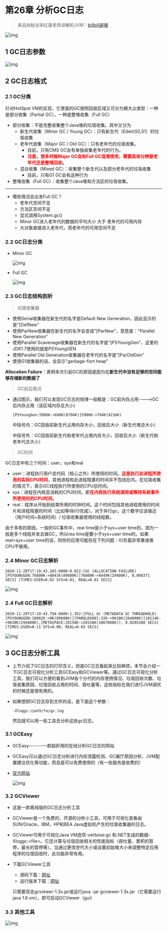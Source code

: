 # 第26章 分析GC日志

> 来自尚硅谷宋红康老师讲解的JVM：[bilibili链接](https://www.bilibili.com/video/BV1PJ411n7xZ)

![img](images/第05章：分析GC日志.jpg)

## 1 GC日志参数

![img](images/123.png)



## 2 GC日志格式

### 2.1 GC分类

针对HotSpot VM的实现，它里面的GC按照回收区域又可分为辆大众类型：一种是部分收集（Partial GC），一种是整堆收集（Full GC）

* 部分收集：不是完整收集整个Java堆的垃圾收集。其中又分为
  * 新生代收集（Minor GC / Young GC）：只有新生代（Eden\S0,S1）的垃圾收集
  * 老年代收集（Major GC / Old GC）：只有老年代的垃圾收集。
    * 目前，只有CMS GC会有单独收集老年代的行为。
    * <font color=red>**注意，很多时候Major GC会和Full GC混淆使用，需要具体分辨是老年代还是整堆回收。**</font>
  * 混合收集（Mixed GC）：收集整个新生代以及部分老年代的垃圾收集
    * 目前，只有G1 GC会有这种行为
* 整堆收集（Full GC）：收集整个Java堆和方法区的垃圾收集。

---

* 哪些情况会出发Full GC？
  * 老年代空间不足
  * 方法区空间不足
  * 显式调用System.gc()
  * Minor GC进入老年代的数据的平均大小 大于 老年代的可用内存
  * 大对象直接进入老年代，而老年代的可用空间不足

### 2.2 GC日志分类

* Minor GC

  ![img](images/130.png)

* Full GC

  ![img](images/131.png)

### 2.3 GC日志结构剖析

> 垃圾收集器

* 使用Serial收集器在新生代的名字是Default New Generation，因此显示的是"[DefNew"
* 使用ParNew收集器在新生代的名字会变成"[ParNew"，意思是："Parallel New Generation"
* 使用Parallel Scavenage收集器在新生代的名字是"[PSYoungGen"，这里的JDK1.7使用的就是PSYoungGEN
* 使用Parallel Old Generation收集器在老年代的名字是"[ParOldGen"
* 使用G1收集器的话，会显示"garbage-fisrt heap"

**Allocation Failure**：表明本次引起GC的原因是因为在**新生代中没有足够的空间能够存储新的数据了**

> GC前后情况

* 通过图示，我们可以发现GC日志的规律一般都是：GC前内存占用---->GC后内存占用（该区域内存总大小）

  ```shell
  [PSYoungGen:5986K->696K(8704K)]5986K->704K(9216K)
  ```

  中括号内：GC回收前新生代占用内存大小，回收后大小（新生代堆总大小）

  中括号外：GC回收前新生代和老年代占用内存大小，回收后大小（新生代和老年代总大小）

> GC时间

GC日志中有三个时间：user，sys和real

* user：进程执行用户态代码（核心之外）所使用的时间。<font color=red>**这是执行此进程所使用的实际CPU时间**</font>，其他进程和此进程阻塞的时间并不包括在内。在垃圾收集的情况下，表示GC线程执行所使用的CPU总时间。
* sys：进程在内核态消耗的CPU时间，即<font color=red>**在内核执行系统调用或等待系统事件所使用的的CPU时间**</font>。
* real：程序从开始到结束所用的时钟时间。这个时间包括其他进程使用的时间片和进程阻塞的时间（比如等待I/O完成）。对于并行gc，这个数字应该接近（用户时间+系统时间）/ 垃圾收集器使用的线程数。

由于多核的原因，一般的GC事件中，real time是小于sys+user time的，因为一般是多个线程并发去做GC，所以rea time是要小于sys+user time的。如果real>sys+user time的话，则你的应用可能存在下列问题：IO负载非常重或者CPU不够用。

### 2.4 Minor GC日志解析

```shell
2020-11-20T17:19:43.265-0800:0.822:[GC (ALLOCATION FAILURE)[PSYOUNGGEN:76800K->8843k(89600K)]76800K->8449K(29400K), 0.008371 SECS] [TIMES:USER=0.02 SYS=0.01, REAL=0.01 SECS]
```

![img](images/132.png)

### 2.4 Full GC日志解析

```shell
2020-11-20T17:19:43.794-0800:1.352:[FULL GC (METADATA GC THREADHOLD)[PSYOUNGGEN:10082K->0K(89600K)][PAROLDGEN]:32K->9638K(204800K)]10114K->9638K(294400K),[METASPACE:20158K->20156K(1067008K)], 0.0285388 SECS][TIMES:USER=0.11 SYS=0.00, REAL=0.03 SECS]
```

![img](images/133.png)

## 3 GC日志分析工具

* 上节介绍了GC日志的打印含义，但是GC日志看起来比较麻烦，本节会介绍一下GC日志可视化分析工具GCEasy和GCViewer等。通过GC日志可视化分析工具，我们可以方便的看到JVM各个分代的内存使用情况、垃圾回收次数、垃圾收集原因、垃圾回收占用的时间、吞吐量等，这些指标在我们进行JVM调优的时候还是很有用的。

* 如果想把GC日志存到文件的话，是下面这个参数：

  ```shell
  -Xloggc:/path/to/gc.log
  ```

  然后就可以用一些工具去分析这些gc日志。

### 3.1 GCEasy

* GCEasy-------一款超好用的在线分析GC日志的网站

* GCEasy可以通过GC日志分析进行内存泄露检测、GC展厅原因分析、JVM配置建议优化等功能，而且是可以免费使用的（有一些服务是收费的）

* [官方网站](https://gceasy.io/)

  ![img](images/134.png)

### 3.2 GCViewer

* 这是一款离线版的GC日志分析工具

* GCViewer是一个免费的、开源的分析小工具，可用于可视化查看由SUN/Oracle，IBM，HP和BEA Java虚拟机产生的垃圾收集器的日志。

* GCViewer可用于可视化Java VM选项-verbose:gc 和.NET生成的数据-Xloggc:\<file>。它还计算与垃圾回收相关的性能指标（吞吐量，累积的暂停，最长的暂停等）。当通过更改世代大小或设置初始堆大小来调整特定应用程序的垃圾回收时，此功能非常有用。

* 下载GCViewer工具

  * 源码下载：[网址](https://github.com/chewiebug/GCViewer)
  * 运行版本下载：[网址](https://github.com/chewiebug/GCViewer/wiki/Changelog)

  只需要双击gcviewer-1.3x.jar或运行java -jar gcviewer-1.3x.jar（它需要运行java 1.8 vm），即可启动GCViewer（gui）

### 3.3 其他工具

![img](images/135.png)

